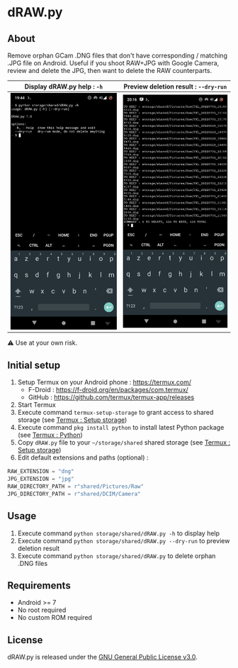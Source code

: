 # dRAW.py

## About
Remove orphan GCam .DNG files that don't have corresponding / matching .JPG file on Android.
Useful if you shoot RAW+JPG with Google Camera, review and delete the JPG, then want to delete the RAW counterparts.

| Display dRAW.py help : `-h` | Preview deletion result : `--dry-run` |
|:-:|:-:|
| ![](pictures/demo_1.PNG) | ![](pictures/demo_2.PNG) |

:warning: Use at your own risk.

## Initial setup
1. Setup Termux on your Android phone : https://termux.com/
	- F-Droid : https://f-droid.org/en/packages/com.termux/
	- GitHub : https://github.com/termux/termux-app/releases
2. Start Termux
3. Execute command `termux-setup-storage` to grant access to shared storage (see [Termux : Setup storage](https://wiki.termux.com/wiki/Termux-setup-storage))
4. Execute command `pkg install python` to install latest Python package (see [Termux : Python](https://wiki.termux.com/wiki/Python))
5. Copy `dRAW.py` file to your `~/storage/shared` shared storage (see [Termux : Setup storage](https://wiki.termux.com/wiki/Termux-setup-storage))
6. Edit default extensions and paths (optional) :
```python
RAW_EXTENSION = "dng"
JPG_EXTENSION = "jpg"
RAW_DIRECTORY_PATH = r"shared/Pictures/Raw"
JPG_DIRECTORY_PATH = r"shared/DCIM/Camera"
```

## Usage
1. Execute command `python storage/shared/dRAW.py -h` to display help
2. Execute command `python storage/shared/dRAW.py --dry-run` to preview deletion result
3. Execute command `python storage/shared/dRAW.py` to delete orphan .DNG files

## Requirements
- Android >= 7
- No root required
- No custom ROM required

## License
dRAW.py is released under the [GNU General Public License v3.0](https://www.gnu.org/licenses/gpl-3.0.fr.html).
